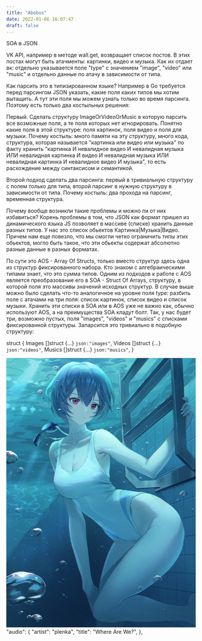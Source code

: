 ```yaml
---
title: "Abobus"
date: 2022-01-06 16:07:47
draft: false
---
```


SOA в JSON

VK API, например в методе wall.get, возвращает список постов. В этих постах могут быть атачменты: картинки, видео и музыка. Как их отдает вк: отдельно указывается поле "type" с значением "image", "video" или "music" и отдельно данные по атачу в зависимости от типа.

Как парсить это в типизированном языке? Например в Go требуется перед парсингом JSON указать, какие поля каких типов мы хотим вытащить. А тут эти поля мы можем узнать только во время парсинга. Поэтому есть только два костыльных решения:

Первый. Сделать структуру ImageOrVideoOrMusic в которую парсить все возможные поля, а те поля которых нет игнорировать. Понятно какие поля в этой структуре: поля картинок, поля видео и поля для музыки. Почему костыль: много памяти на эту структуру, много кода, структура, которая называется "картинка или видео или музыка" по факту хранить "картинка И невалидное видео И невалидная музыка ИЛИ невалидная картинка И видео И невалидная музыка ИЛИ невалидная картинка И невалидное видео И музыка", то есть расхождение между синтаксисом и семантикой.

Второй подход сделать два парсинга: первый в тривиальную структуру с полем только для типа, второй парсинг в нужную структуру в зависимости от типа. Почему костыль: два прохода на парсинг, временная структура.

Почему вообще возникли такие проблемы и можно ли от них избавиться? Корень проблемы в том, что JSON как формат пришел из динамического языка JS позволяет в массиве (списке) хранить данные разных типов. У нас это список обьектов Картинка|Музыка|Видео. Причем нам еще повезло, что мы смогли четко ограничить типы этих обьектов, могло быть такое, что эти обьекты содержат абсолютно разные данные в разных форматах.

По сути это AOS - Array Of Structs, только вместо структур здесь одна из структур фиксированного набора. Кто знаком с алгебраическими типами знает, что это сумма типов. Одним из подходов к работе с AOS является преобразование его в SOA - Struct Of Arrays, структуру, в которой поля это массивы значений исходных структур. В случае выше можно было сделать что-то аналогичное на уровне поля type: разбить поле с атачами на три поля: список картинок, список видео и список музыки. Хранить эти списки в SOA или в AOS уже не важно как, обычно используют AOS, а на преимущества SOA кладут болт. Так, у нас будет три, возможно пустых, поля "images", "videos" и "musics" с списками фиксированной структуры. Запарсится это тривиально в подобную структуру:

struct {
Images []struct {...} `json:"images"`,
Videos []struct {...} `json:"videos"`,
Musics []struct {...} `json:"musics"`,
}

![](/img/vk/2hT_5l5PCAY.jpg)
      "audio": {
        "artist": "plenka",
        "title": "Where Are We?",
      },

